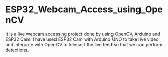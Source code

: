 # ESP32_Webcam_Access_using_OpenCV
 It is a live webcam accessing project done by using OpenCV, Arduino and ESP32 Cam. I have used ESP32 Cam with Arduino UNO to take live video and integrate with OpenCV to telecast the live feed so that we can perform detections.
